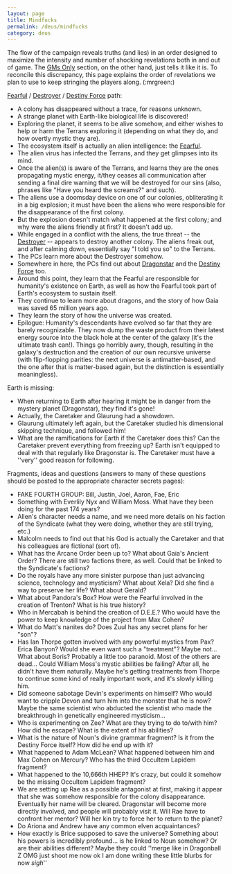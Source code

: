 ```yaml
---
layout: page
title: Mindfucks
permalink: /deus/mindfucks
category: deus
---
```

The flow of the campaign reveals truths (and lies) in an order designed to maximize the intensity and number of shocking revelations both in and out of game. The [GMs Only](game-masters-only) section, on the other hand, just tells it like it is. To reconcile this discrepancy, this page explains the order of revelations we plan to use to keep stringing the players along. (:mrgreen:)

[Fearful](fearful) / [Destroyer](universe-creation) / [Destiny Force](universe-creation) path:
* A colony has disappeared without a trace, for reasons unknown.
* A strange planet with Earth-like biological life is discovered!
* Exploring the planet, it seems to be alive somehow, and either wishes to help or harm the Terrans exploring it (depending on what they do, and how overtly mystic they are).
* The ecosystem itself is actually an alien intelligence: the [Fearful](fearful).
* The alien virus has infected the Terrans, and they get glimpses into its mind.
* Once the alien(s) is aware of the Terrans, and learns they are the ones propagating mystic energy, it/they ceases all communication after sending a final dire warning that we will be destroyed for our sins (also, phrases like &quot;Have you heard the screams?&quot; and such).
* The aliens use a doomsday device on one of our colonies, obliterating it in a big explosion; it must have been the aliens who were responsible for the disappearance of the first colony.
* But the explosion doesn't match what happened at the first colony; and why were the aliens friendly at first? It doesn't add up.
* While engaged in a conflict with the aliens, the true threat -- the [Destroyer](universe-creation) -- appears to destroy another colony. The aliens freak out, and after calming down, essentially say &quot;I told you so&quot; to the Terrans.
* The PCs learn more about the Destroyer somehow.
* Somewhere in here, the PCs find out about [Dragonstar](dragons) and the [Destiny Force](universe-creation) too.
* Around this point, they learn that the Fearful are responsible for humanity's existence on Earth, as well as how the Fearful took part of Earth's ecosystem to sustain itself.
* They continue to learn more about dragons, and the story of how Gaia was saved 65 million years ago.
* They learn the story of how the universe was created.
* Epilogue: Humanity's descendants have evolved so far that they are barely recognizable. They now dump the waste product from their latest energy source into the black hole at the center of the galaxy (it's the ultimate trash can!). Things go horribly awry, though, resulting in the galaxy's destruction and the creation of our own recursive universe (with flip-flopping parities: the next universe is antimatter-based, and the one after that is matter-based again, but the distinction is essentially meaningless).

Earth is missing:
* When returning to Earth after hearing it might be in danger from the mystery planet (Dragonstar), they find it's gone!
* Actually, the Caretaker and Glaurung had a showdown.
* Glaurung ultimately left again, but the Caretaker studied his dimensional skipping technique, and followed him!
* What are the ramifications for Earth if the Caretaker does this? Can the Caretaker prevent everything from freezing up? Earth isn't equipped to deal with that regularly like Dragonstar is. The Caretaker must have a ''very'' good reason for following.

Fragments, ideas and questions (answers to many of these questions should be posted to the appropriate character secrets pages):
* FAKE FOURTH GROUP: Bill, Justin, Joel, Aaron, Fae, Eric
* Something with Everlily Nyx and William Moss. What have they been doing for the past 174 years?
* Allen's character needs a name, and we need more details on his faction of the Syndicate (what they were doing, whether they are still trying, etc.)
* Malcolm needs to find out that his God is actually the Caretaker and that his colleagues are fictional (sort of).
* What has the Arcane Order been up to? What about Gaia's Ancient Order? There are still two factions there, as well. Could that be linked to the Syndicate's factions?
* Do the royals have any more sinister purpose than just advancing science, technology and mysticism? What about Xela? Did she find a way to preserve her life? What about Gerald?
* What about Pandora's Box? How were the Fearful involved in the creation of Trenton? What is his true history?
* Who in Mercabah is behind the creation of D.E.E.? Who would have the power to keep knowledge of the project from Max Cohen?
* What do Matt's nanites do? Does Zuul has any secret plans for her &quot;son&quot;?
* Has Ian Thorpe gotten involved with any powerful mystics from Pax? Erica Banyon? Would she even want such a &quot;treatment&quot;? Maybe not... What about Boris? Probably a little too paranoid. Most of the others are dead... Could William Moss's mystic abilities be failing? After all, he didn't have them naturally. Maybe he's getting treatments from Thorpe to continue some kind of really important work, and it's slowly killing him.
* Did someone sabotage Devin's experiments on himself? Who would want to cripple Devon and turn him into the monster that he is now? Maybe the same scientist who abducted the scientist who made the breakthrough in genetically engineered mysticism...
* Who is experimenting on Zee? What are they trying to do to/with him? How did he escape? What is the extent of his abilities?
* What is the nature of Noun's divine grammar fragment? Is it from the Destiny Force itself? How did he end up with it?
* What happened to Adam McLean? What happened between him and Max Cohen on Mercury? Who has the third Occultem Lapidem fragment?
* What happened to the 10,666th HHEP? It's crazy, but could it somehow be the missing Occultem Lapidem fragment?
* We are setting up Rae as a possible antagonist at first, making it appear that she was somehow responsible for the colony disappearance. Eventually her name will be cleared. Dragonstar will become more directly involved, and people will probably visit it. Will Rae have to confront her mentor? Will her kin try to force her to return to the planet?
* Do Ariona and Andrew have any common elven acquaintances?
* How exactly is Brice supposed to save the universe? Something about his powers is incredibly profound... is he linked to Noun somehow? Or are their abilities different? Maybe they could ''merge like in Dragonball Z OMG just shoot me now ok I am done writing these little blurbs for now *sigh*''

